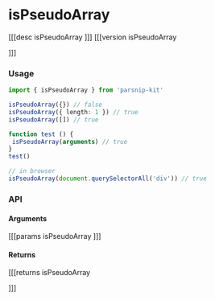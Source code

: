 # isPseudoArray
[[[desc isPseudoArray
]]]
[[[version isPseudoArray
  
]]]
### Usage

```ts
import { isPseudoArray } from 'parsnip-kit'

isPseudoArray({}) // false
isPseudoArray({ length: 1 }) // true
isPseudoArray([]) // true

function test () {
 isPseudoArray(arguments) // true
}
test()

// in browser
isPseudoArray(document.querySelectorAll('div')) // true
```


### API

#### Arguments
[[[params isPseudoArray
]]]
#### Returns
[[[returns isPseudoArray

]]]